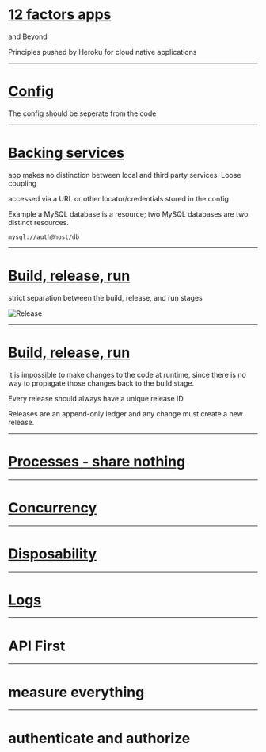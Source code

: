 [12 factors apps](https://12factor.net)
=======================================
and Beyond

Principles pushed by Heroku for cloud native applications


----


[Config](https://12factor.net/config)
=====================================

The config should be seperate from the code

----


[Backing services](https://12factor.net/backing-services)
===============================================

app makes no distinction between local and third party services. Loose coupling

accessed via a URL or other locator/credentials stored in the config

Example a MySQL database is a resource; two MySQL databases are two distinct resources.

```
mysql://auth@host/db
```



----


[Build, release, run](https://12factor.net/build-release-run)
=====================================

strict separation between the build, release, and run stages

![Release](https://12factor.net/images/release.png)



----

[Build, release, run](https://12factor.net/build-release-run)
=====================================

it is impossible to make changes to the code at runtime, since there is no way to propagate those changes back to the build stage.

Every release should always have a unique release ID

Releases are an append-only ledger and any change must create a new release.



----


[Processes - share nothing](https://12factor.net/processes)
=====================================

----


[Concurrency](https://12factor.net/concurrency)
=====================================

----


[Disposability](https://12factor.net/disposability)
=====================================

----


[Logs](https://12factor.net/logs)
=====================================

----


API First
=====================================

----


measure everything
=====================================

----


authenticate and authorize
=====================================
